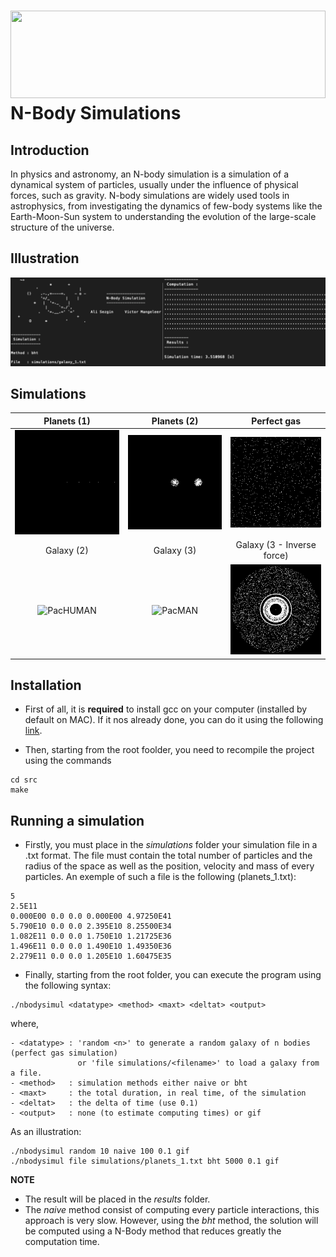#  <img src="assets/space.gif" width="100%" height="140" /><br> N-Body Simulations

## Introduction
In physics and astronomy, an N-body simulation is a simulation of a dynamical system of particles, usually under the influence of physical forces, such as gravity. N-body simulations are widely used tools in astrophysics, from investigating the dynamics of few-body systems like the Earth-Moon-Sun system to understanding the evolution of the large-scale structure of the universe.

## Illustration

![](/assets/illustration.png)

## Simulations

| Planets (1) | Planets (2) | Perfect gas |
|:-:|:-:|:-:|
|![PacHUMAN](assets/planets1.gif)|![PacMAN](assets/planets2.gif)|![PacNET](assets/gas.gif)|
| Galaxy (2) | Galaxy (3) | Galaxy (3 - Inverse force) |
|![PacHUMAN](assets/galaxy2.gif)|![PacMAN](assets/galaxy3.gif)|![PacNET](assets/bigbang.gif)|

## Installation

- First of all, it is **required** to install gcc on your computer (installed by default on MAC). If it nos already done, you can do it using the following [link](https://www.scaler.com/topics/c/c-compiler-for-windows/).

- Then, starting from the root foolder, you need to recompile the project using the commands

```
cd src
make
```

## Running a simulation

- Firstly, you must place in the *simulations* folder your simulation file in a .txt format. The file must contain the total number of particles and the radius of the space as well as the position, velocity and mass of every particles. An exemple of such a file is the following (planets_1.txt):

```
5
2.5E11
0.000E00 0.0 0.0 0.000E00 4.97250E41
5.790E10 0.0 0.0 2.395E10 8.25500E34
1.082E11 0.0 0.0 1.750E10 1.21725E36
1.496E11 0.0 0.0 1.490E10 1.49350E36
2.279E11 0.0 0.0 1.205E10 1.60475E35
```

- Finally, starting from the root folder, you can execute the program using the following syntax:

```
./nbodysimul <datatype> <method> <maxt> <deltat> <output>
```

where,

```
- <datatype> : 'random <n>' to generate a random galaxy of n bodies (perfect gas simulation) 
               or 'file simulations/<filename>' to load a galaxy from a file.
- <method>   : simulation methods either naive or bht
- <maxt>     : the total duration, in real time, of the simulation
- <deltat>   : the delta of time (use 0.1)
- <output>   : none (to estimate computing times) or gif
```

As an illustration:

```
./nbodysimul random 10 naive 100 0.1 gif
./nbodysimul file simulations/planets_1.txt bht 5000 0.1 gif
```

**NOTE**
- The result will be placed in the *results* folder.
- The *naive* method consist of computing every particle interactions, this approach is very slow. However, using the *bht* method, 
  the solution will be computed using a N-Body method that reduces greatly the computation time.
